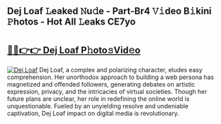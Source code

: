 ## Dej Loaf 𝙻eaked 𝙽u𝚍e - Part-Br4 𝚅𝚒deo B𝚒kini 𝙿hotos - Hot All 𝙻eaks CE7yo

# <h2><a href="http://ld13m8.urlbe.top/?page=Dej+Loaf">🔗🔗👉👉 Dej Loaf P𝚑oto𝚜Vid𝚎o</a></h2>

[![Dej Loaf](https://i.imgur.com/eBuTRDB.gif)](http://ld13m8.urlbe.top/?page=Dej+Loaf)
Dej Loaf, a complex and polarizing character, eludes easy comprehension. Her unorthodox approach to building a web persona has magnetized and offended followers, generating debates on artistic expression, privacy, and the intricacies of virtual societies. Though her future plans are unclear, her role in redefining the online world is unquestionable. Fueled by an unyielding resolve and undeniable captivation, Dej Loaf impact on digital media is revolutionary.
